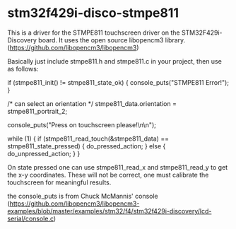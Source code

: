 # stm32f429i-disco-stmpe811

This is a driver for the STMPE811 touchscreen driver on
the STM32F429i-Discovery board.
It uses the open source libopencm3 library.
(https://github.com/libopencm3/libopencm3)

Basically just include stmpe811.h and stmpe811.c in your project,
then use as follows:


if (stmpe811_init() != stmpe811_state_ok) {
	console_puts("STMPE811 Error!");
}

/* can select an orientation */
stmpe811_data.orientation = stmpe811_portrait_2;

console_puts("Press on touchscreen please!\n\n");

while (1) {
	if (stmpe811_read_touch(&stmpe811_data) == stmpe811_state_pressed) {
		do_pressed_action;
	} else {
		do_unpressed_action;
	}
}


On state pressed one can use stmpe811_read_x and stmpe811_read_y to get
the x-y coordinates. These will not be correct, one must calibrate
the touchscreen for meaningful results.

the console_puts is from Chuck McMannis' console
(https://github.com/libopencm3/libopencm3-examples/blob/master/examples/stm32/f4/stm32f429i-discovery/lcd-serial/console.c)

